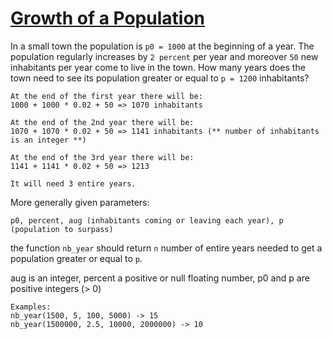 
# [Growth of a Population](https://www.codewars.com/kata/563b662a59afc2b5120000c6)
In a small town the population is  `p0 = 1000`  at the beginning of a year. The population regularly increases by  `2 percent`  per year and moreover  `50`  new inhabitants per year come to live in the town. How many years does the town need to see its population greater or equal to  `p = 1200`  inhabitants?

```
At the end of the first year there will be: 
1000 + 1000 * 0.02 + 50 => 1070 inhabitants

At the end of the 2nd year there will be: 
1070 + 1070 * 0.02 + 50 => 1141 inhabitants (** number of inhabitants is an integer **)

At the end of the 3rd year there will be:
1141 + 1141 * 0.02 + 50 => 1213

It will need 3 entire years.
```

More generally given parameters:

`p0, percent, aug (inhabitants coming or leaving each year), p (population to surpass)`

the function  `nb_year`  should return  `n`  number of entire years needed to get a population greater or equal to  `p`.

aug is an integer, percent a positive or null floating number, p0 and p are positive integers (> 0)

```
Examples:
nb_year(1500, 5, 100, 5000) -> 15
nb_year(1500000, 2.5, 10000, 2000000) -> 10
```
